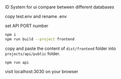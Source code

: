 ID System for ui compare between different databases

copy test.env and rename .env 

set API PORT number


```bash
npm i
npm run build --project frontend
```
copy and paste the content of `dist/frontend` folder into `projects/api/public` folder.

```
npm run api
```

visit localhost:3030 on your browser
